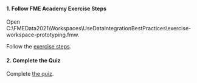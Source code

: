 <head><base target="_blank"> </head>

#### 1. Follow FME Academy Exercise Steps

Open C:\FMEData2021\Workspaces\UseDataIntegrationBestPractices\exercise-workspace-prototyping.fmw.

Follow the [exercise steps](https://safe.my.trailhead.com/en/content/safe/modules/design-workspaces-for-advanced-reading-and-writing/exercise-workspace-prototyping?trail_id=fme-desktop-basic).

#### 2. Complete the Quiz

Complete [the quiz](https://safe.my.trailhead.com/en/content/safe/modules/design-workspaces-for-advanced-reading-and-writing/exercise-workspace-prototyping?trail_id=fme-desktop-basic#challenge).
